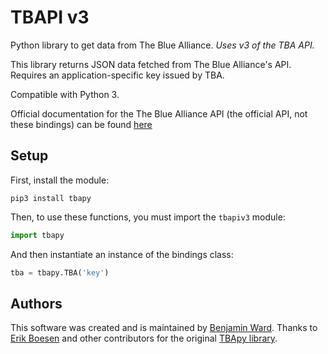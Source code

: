 # TBAPI v3

Python library to get data from The Blue Alliance. _Uses v3 of the TBA API._

This library returns JSON data fetched from The Blue Alliance's API. Requires an application-specific key issued by TBA.

Compatible with Python 3.

Official documentation for the The Blue Alliance API (the official API, not these bindings) can be found [here](https://www.thebluealliance.com/apidocs)

## Setup
First, install the module:

    pip3 install tbapy

Then, to use these functions, you must import the `tbapiv3` module:

```py
import tbapy
```

And then instantiate an instance of the bindings class:

```py
tba = tbapy.TBA('key')
```

## Authors

This software was created and is maintained by [Benjamin Ward](https://github.com/WardBenjamin). Thanks to [Erik Boesen](https://github.com/ErikBoesen) and other contributors for the original [TBApy library](https://github.com/frc1418/tbapy).